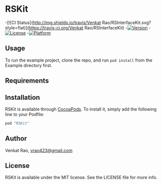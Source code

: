 # RSKit

-[![CI Status](http://img.shields.io/travis/Venkat Rao/RSInterfaceKit.svg?style=flat)](https://travis-ci.org/Venkat Rao/RSInterfaceKit)
-[![Version](https://img.shields.io/cocoapods/v/RSInterfaceKit.svg?style=flat)](http://cocoapods.org/pods/RSKit)
-[![License](https://img.shields.io/cocoapods/l/RSInterfaceKit.svg?style=flat)](http://cocoapods.org/pods/RSKit)
-[![Platform](https://img.shields.io/cocoapods/p/RSInterfaceKit.svg?style=flat)](http://cocoapods.org/pods/RSKit)

## Usage

To run the example project, clone the repo, and run `pod install` from the Example directory first.

## Requirements

## Installation

RSKit is available through [CocoaPods](http://cocoapods.org). To install
it, simply add the following line to your Podfile:

```ruby
pod "RSKit"
```

## Author

Venkat Rao, vrao423@gmail.com

## License

RSKit is available under the MIT license. See the LICENSE file for more info.
